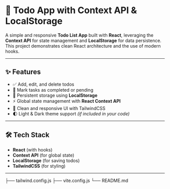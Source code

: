 # 📝 Todo App with Context API & LocalStorage

A simple and responsive **Todo List App** built with **React**, leveraging the **Context API** for state management and **LocalStorage** for data persistence.  
This project demonstrates clean React architecture and the use of modern hooks.

---

## ✨ Features

- ✅ Add, edit, and delete todos  
- 🎯 Mark tasks as completed or pending  
- 💾 Persistent storage using **LocalStorage**  
- ⚡ Global state management with **React Context API**  
- 🎨 Clean and responsive UI with TailwindCSS  
- 🌓 Light & Dark theme support *(if included in your code)*

---

## 🛠️ Tech Stack

- **React** (with hooks)  
- **Context API** (for global state)  
- **LocalStorage** (for saving todos)  
- **TailwindCSS** (for styling)

---

├── tailwind.config.js
├── vite.config.js
└── README.md

